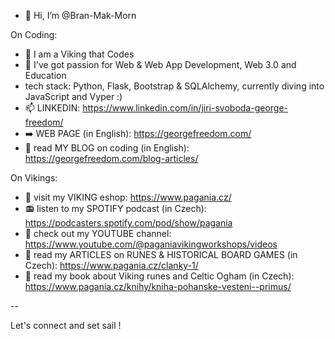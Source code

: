 - 👋 Hi, I’m @Bran-Mak-Morn
  
On Coding:
- 👀 I am a Viking that Codes 
- 🌱 I've got passion for Web & Web App Development, Web 3.0 and Education
- tech stack: Python, Flask, Bootstrap & SQLAlchemy, currently diving into JavaScript and Vyper :)
- 📫 LINKEDIN: https://www.linkedin.com/in/jiri-svoboda-george-freedom/
- :arrow_right: WEB PAGE (in English): https://georgefreedom.com/
- :pencil: read MY BLOG on coding (in English): https://georgefreedom.com/blog-articles/
  
On Vikings:
- :100: visit my VIKING eshop: https://www.pagania.cz/
- :radio: listen to my SPOTIFY podcast (in Czech): https://podcasters.spotify.com/pod/show/pagania
- :movie_camera: check out my YOUTUBE channel: https://www.youtube.com/@paganiavikingworkshops/videos
- :bookmark_tabs: read my ARTICLES on RUNES & HISTORICAL BOARD GAMES (in Czech): https://www.pagania.cz/clanky-1/ 
- :blue_book: read my book about Viking runes and Celtic Ogham (in Czech): https://www.pagania.cz/knihy/kniha-pohanske-vesteni--primus/

--

Let's connect and set sail !
<!---
Bran-Mak-Morn/Bran-Mak-Morn is a ✨ special ✨ repository because its `README.md` (this file) appears on your GitHub profile.
You can click the Preview link to take a look at your changes.
--->
